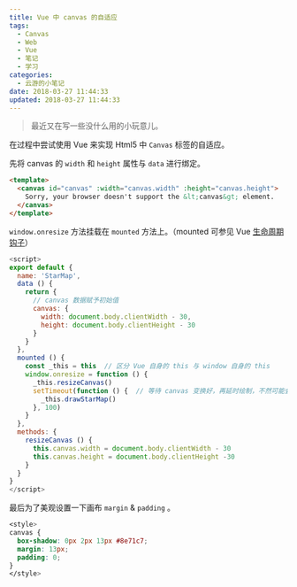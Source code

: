 ```yaml
---
title: Vue 中 canvas 的自适应
tags:
  - Canvas
  - Web
  - Vue
  - 笔记
  - 学习
categories:
  - 云游的小笔记
date: 2018-03-27 11:44:33
updated: 2018-03-27 11:44:33
---
```


> 最近又在写一些没什么用的小玩意儿。

在过程中尝试使用 Vue 来实现 Html5 中 `Canvas` 标签的自适应。

<!-- more -->

先将 canvas 的 `width` 和 `height` 属性与 `data` 进行绑定。

```html
<template>
  <canvas id="canvas" :width="canvas.width" :height="canvas.height">
    Sorry, your browser doesn't support the &lt;canvas&gt; element.
  </canvas>
</template>
```

`window.onresize` 方法挂载在 `mounted` 方法上。（mounted 可参见 Vue [生命周期钩子](https://cn.vuejs.org/v2/api/#mounted)）

```js
<script>
export default {
  name: 'StarMap',
  data () {
    return {
      // canvas 数据赋予初始值
      canvas: {
        width: document.body.clientWidth - 30,
        height: document.body.clientHeight - 30
      }
    }
  },
  mounted () {
    const _this = this  // 区分 Vue 自身的 this 与 window 自身的 this
    window.onresize = function () {
      _this.resizeCanvas()
      setTimeout(function () {  // 等待 canvas 变换好，再延时绘制，不然可能会没有内容
        _this.drawStarMap()
      }, 100)
    }
  },
  methods: {
    resizeCanvas () {
      this.canvas.width = document.body.clientWidth - 30
      this.canvas.height = document.body.clientHeight -30
    }
  }
}
</script>
```

最后为了美观设置一下画布 `margin` & `padding` 。

```css
<style>
canvas {
  box-shadow: 0px 2px 13px #8e71c7;
  margin: 13px;
  padding: 0;
}
</style>
```